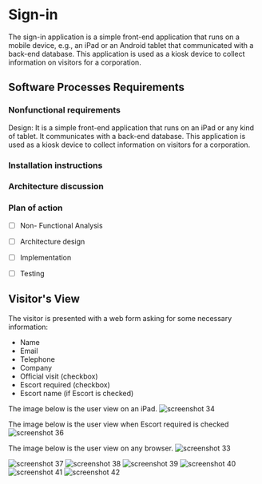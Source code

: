 # Sign-in

The sign-in application is a simple front-end application that runs on a mobile device, e.g., an iPad or an Android tablet that communicated with a back-end database. This application is used as a kiosk device to collect information on visitors for a corporation.


## Software Processes Requirements
### Nonfunctional requirements 
Design: It is a simple front-end application that runs on an iPad or any kind of tablet. It communicates with a back-end database. This application is used as a kiosk device to collect information on visitors for a corporation. 
### Installation instructions
### Architecture discussion 
### Plan of action
 - [ ] Non- Functional Analysis
 - [ ] Architecture design
 - [ ] Implementation
 - [ ] Testing
 



## Visitor's View
The visitor is presented with a web form asking for some necessary information:
* Name
* Email
* Telephone
* Company
* Official visit (checkbox)
* Escort required (checkbox)
* Escort name (if Escort is checked)

The image below is the user view on an iPad.
![screenshot 34](https://user-images.githubusercontent.com/15007021/33885312-d5def4f0-def7-11e7-95e1-a5ed2aed1395.png)

The image below is the user view when Escort required is checked
![screenshot 36](https://user-images.githubusercontent.com/15007021/33886549-ce34283e-defb-11e7-8032-9a1c0c8bf438.png)

The image below is the user view on any browser.
![screenshot 33](https://user-images.githubusercontent.com/15007021/33885167-61356d6e-def7-11e7-8f30-7f4abf8a438a.png)




















![screenshot 37](https://user-images.githubusercontent.com/15007021/33915920-09756b42-df5b-11e7-85db-053d7f36a330.png)
![screenshot 38](https://user-images.githubusercontent.com/15007021/33915921-0992d092-df5b-11e7-813c-77634ba328b8.png)
![screenshot 39](https://user-images.githubusercontent.com/15007021/33915922-09ab69cc-df5b-11e7-81e3-00c3569b7ebc.png)
![screenshot 40](https://user-images.githubusercontent.com/15007021/33915923-09c23c38-df5b-11e7-92b6-12d8792bfccf.png)
![screenshot 41](https://user-images.githubusercontent.com/15007021/33915924-09db8274-df5b-11e7-9c7f-a4736416bad7.png)
![screenshot 42](https://user-images.githubusercontent.com/15007021/33915925-09f1668e-df5b-11e7-871e-1f14013f8ede.png)
